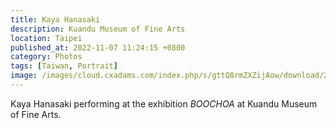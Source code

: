 ```yaml
---
title: Kaya Hanasaki
description: Kuandu Museum of Fine Arts
location: Taipei
published_at: 2022-11-07 11:24:15 +0800
category: Photos
tags: [Taiwan, Portrait]
image: /images/cloud.cxadams.com/index.php/s/gttQ8rmZXZijAow/download/20191018-1915_Taipei_KdMoFA_L1008711-0.jpg
---
```


Kaya Hanasaki performing at the exhibition *BOOCHOA* at Kuandu Museum of Fine Arts.
